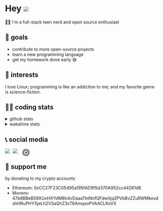 # Hey <img width="35" src="https://raw.githubusercontent.com/aemmadi/aemmadi/master/wave.gif" />
👨‍💻 I'm a full-stack teen nerd and open source enthusiast

## 🥅 goals

* contribute to more open-source projects
* learn a new programming language
* get my homework done early 😅

## 🧐 interests

I love Linux; programming is like an addiction to me; and my favorite genre is science-fiction.

## 👨‍💻 coding stats

<details>
  <summary>github stats</summary>

  <img width="768" src="https://github-profile-trophy.vercel.app/?username=poseidoncoder&no-border=true&theme=nord&no-frame=true" />
  <div style="display: inline-block">
    <img src="https://github-readme-stats.vercel.app/api/top-langs/?username=poseidoncoder&theme=nord&layout=compact&hide_border=true" />
    <img height="165" src="https://github-readme-stats.vercel.app/api?username=poseidoncoder&show_icons=true&theme=nord&hide_border=true" />
  </div>
</details>

<details>
  <summary>wakatime stats</summary>

<!--START_SECTION:waka-->
![Profile Views](http://img.shields.io/badge/Profile%20Views-0-blue)

**🐱 My Github Data** 

> 🏆 392 Contributions in the Year 2021
 > 
> 📦 21.9 kB Used in Github's Storage 
 > 
> 🚫 Not Opted to Hire
 > 
> 📜 24 Public Repositories 
 > 
> 🔑 2 Private Repositories  
 > 
**I'm an Early 🐤** 

```text
🌞 Morning    89 commits     ██████░░░░░░░░░░░░░░░░░░░   24.52% 
🌆 Daytime    187 commits    █████████████░░░░░░░░░░░░   51.52% 
🌃 Evening    87 commits     ██████░░░░░░░░░░░░░░░░░░░   23.97% 
🌙 Night      0 commits      ░░░░░░░░░░░░░░░░░░░░░░░░░   0.0%

```
📅 **I'm Most Productive on Saturday** 

```text
Monday       62 commits     ████░░░░░░░░░░░░░░░░░░░░░   17.08% 
Tuesday      47 commits     ███░░░░░░░░░░░░░░░░░░░░░░   12.95% 
Wednesday    68 commits     ████░░░░░░░░░░░░░░░░░░░░░   18.73% 
Thursday     43 commits     ███░░░░░░░░░░░░░░░░░░░░░░   11.85% 
Friday       35 commits     ██░░░░░░░░░░░░░░░░░░░░░░░   9.64% 
Saturday     78 commits     █████░░░░░░░░░░░░░░░░░░░░   21.49% 
Sunday       30 commits     ██░░░░░░░░░░░░░░░░░░░░░░░   8.26%

```


📊 **This Week I Spent My Time On** 

```text
⌚︎ Time Zone: America/Los_Angeles

💬 Programming Languages: 
C#                       1 hr 21 mins        ████████████████████░░░░░   81.59% 
Python                   16 mins             ████░░░░░░░░░░░░░░░░░░░░░   16.28% 
JSON                     2 mins              ░░░░░░░░░░░░░░░░░░░░░░░░░   2.04% 
JavaScript               0 secs              ░░░░░░░░░░░░░░░░░░░░░░░░░   0.09%

🔥 Editors: 
VS Code                  1 hr 39 mins        █████████████████████████   99.7% 
Vim                      0 secs              ░░░░░░░░░░░░░░░░░░░░░░░░░   0.3%

🐱‍💻 Projects: 
My First Unity Game      1 hr 21 mins        ████████████████████░░░░░   81.59% 
TempusBot                16 mins             ████░░░░░░░░░░░░░░░░░░░░░   16.28% 
Unknown Project          2 mins              ░░░░░░░░░░░░░░░░░░░░░░░░░   2.04% 
intui                    0 secs              ░░░░░░░░░░░░░░░░░░░░░░░░░   0.09%

💻 Operating System: 
Linux                    1 hr 39 mins        █████████████████████████   100.0%

```

**I Mostly Code in JavaScript** 

```text
JavaScript               5 repos             ███████░░░░░░░░░░░░░░░░░░   27.78% 
HTML                     4 repos             █████░░░░░░░░░░░░░░░░░░░░   22.22% 
Go                       3 repos             ████░░░░░░░░░░░░░░░░░░░░░   16.67% 
Python                   2 repos             ██░░░░░░░░░░░░░░░░░░░░░░░   11.11% 
TypeScript               2 repos             ██░░░░░░░░░░░░░░░░░░░░░░░   11.11%

```


**Timeline**

![Chart not found](https://raw.githubusercontent.com/PoseidonCoder/PoseidonCoder/main/charts/bar_graph.png) 


 Last Updated on 14/06/2021
<!--END_SECTION:waka-->
</details>

## 📞 social media

[<img width=25 align="left" src="https://cdn4.iconfinder.com/data/icons/logos-and-brands/512/91_Discord_logo_logos-512.png"/>](https://discord.bio/p/devposeidon)

[<img width=31 align="left" src="https://i.pinimg.com/originals/19/7b/36/197b365922d1ea3aa1a932ff9bbda4a6.png"/>](https://www.youtube.com/channel/UCb0JVK0TmpYueYTx5Te0fUw)

[<img width=25 align="left" src="assets/images/replit.png"/>](https://repl.it/@PowerCoder) 

<br />

## 🤝 support me
by donating to my crypto accounts
* Ethereum: 0xCC27F23C05495a195fAD9f5d370A952cc44261d8
* Monero:   47b8BBeB59XUxHXYdM8h4vDaaaTktNnfQFdwitjq2PVbBvZZuRWMkovdshHRuPHYXjeLh2VSaQhZ3cT6AmqsoPVAACLKoVX
